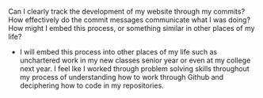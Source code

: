 Can I clearly track the development of my website through my commits?
How effectively do the commit messages communicate what I was doing?
How might I embed this process, or something similar in other places of my life?
* I will embed this process into other places of my life such as unchartered work in my new classes senior year or even at my college next year. I feel lke I worked through problem solving skills throughout my process of understanding how to work through Github and deciphering how to code in my repositories. 
